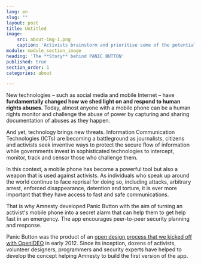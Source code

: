 ```yaml
---
lang: en
slug: ""
layout: post
title: Untitled
image:
    src: about-img-1.png
    caption: 'Activists brainstorm and prioritise some of the potential features for ‘Panic Button’ in an open design workshop in Nairobi. © Amnesty International'
module: module_section_image
heading: 'The **Story** behind PANIC BUTTON'
published: true
section_order: 1
categories: about

---
```


New technologies – such as social media and mobile Internet – have **fundamentally changed how we shed light on and respond to human rights abuses.** Today, almost anyone with a mobile phone can be a human rights monitor and challenge the abuse of power by capturing and sharing documentation of abuses as they happen.

And yet, technology brings new threats. Information Communication Technologies (ICTs) are becoming a battleground as journalists, citizens and  activists seek inventive ways to protect the secure flow of information while governments invest in sophisticated technologies to intercept, monitor,  track and censor those who challenge them.

In this context, a mobile phone has become a powerful tool but also a weapon that is used against activists. As individuals who speak up around the world continue to face reprisal for doing so, including attacks, arbitrary arrest, enforced disappearance, detention and torture, it is ever more important that they have access to fast and safe communications.

That is why Amnesty developed Panic Button with the aim of turning an activist's mobile phone into a secret alarm that can help them to get help fast in an emergency. The app encourages peer-to-peer security planning and response.

Panic Button was the product of an [open design process that we kicked off with OpenIDEO](https://challenges.openideo.com/challenge/amnesty/brief.html) in early 2012. Since its inception, dozens of activists, volunteer designers, programmers and security experts have helped to develop the concept helping Amnesty to build the first version of the app.